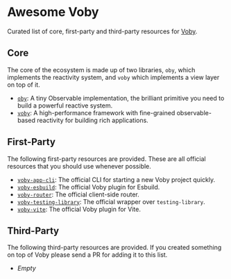 # Awesome Voby

Curated list of core, first-party and third-party resources for [Voby](https://github.com/vobyjs/voby).

## Core

The core of the ecosystem is made up of two libraries, `oby`, which implements the reactivity system, and `voby` which implements a view layer on top of it.

- [`oby`](https://github.com/vobyjs/oby): A tiny Observable implementation, the brilliant primitive you need to build a powerful reactive system.
- [`voby`](https://github.com/vobyjs/voby): A high-performance framework with fine-grained observable-based reactivity for building rich applications.

## First-Party

The following first-party resources are provided. These are all official resources that you should use whenever possible.

- [`voby-app-cli`](https://github.com/vobyjs/voby-app-cli): The official CLI for starting a new Voby project quickly.
- [`voby-esbuild`](https://github.com/vobyjs/voby-esbuild): The official Voby plugin for Esbuild.
- [`voby-router`](https://github.com/vobyjs/voby-router): The official client-side router.
- [`voby-testing-library`](https://github.com/vobyjs/voby-testing-library): The official wrapper over `testing-library`.
- [`voby-vite`](https://github.com/vobyjs/voby-vite): The official Voby plugin for Vite.

## Third-Party

The following third-party resources are provided. If you created something on top of Voby please send a PR for adding it to this list.

- _Empty_
